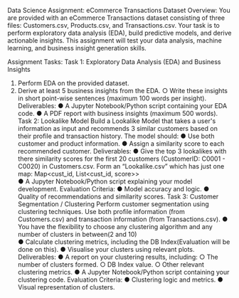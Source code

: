 Data Science Assignment: eCommerce 
Transactions Dataset 
Overview: 
You are provided with an eCommerce Transactions dataset consisting of three files: 
Customers.csv, Products.csv, and Transactions.csv. Your task is to perform 
exploratory data analysis (EDA), build predictive models, and derive actionable insights. This 
assignment will test your data analysis, machine learning, and business insight generation skills. 

Assignment Tasks: 
Task 1: Exploratory Data Analysis (EDA) and Business Insights 
1. Perform EDA on the provided dataset. 
2. Derive at least 5 business insights from the EDA. 
○ Write these insights in short point-wise sentences (maximum 100 words per 
insight). 
Deliverables: 
● A Jupyter Notebook/Python script containing your EDA code. 
● A PDF report with business insights (maximum 500 words). 
Task 2: Lookalike Model 
Build a Lookalike Model that takes a user's information as input and recommends 3 similar 
customers based on their profile and transaction history. The model should: 
● Use both customer and product information. 
● Assign a similarity score to each recommended customer. 
Deliverables: 
● Give the top 3 lookalikes with there similarity scores for the first 20 customers 
(CustomerID: C0001 - C0020)  in Customers.csv. Form an “Lookalike.csv” which has 
just one map: Map<cust_id, List<cust_id, score>>   
● A Jupyter Notebook/Python script explaining your model development. 
Evaluation Criteria: 
● Model accuracy and logic. 
● Quality of recommendations and similarity scores. 
Task 3: Customer Segmentation / Clustering 
Perform customer segmentation using clustering techniques. Use both profile information 
(from Customers.csv) and transaction information (from Transactions.csv). 
● You have the flexibility to choose any clustering algorithm and any number of clusters in 
between(2 and 10)  
● Calculate clustering metrics, including the DB Index(Evaluation will be done on this). 
● Visualise your clusters using relevant plots. 
Deliverables: 
● A report on your clustering results, including: 
○ The number of clusters formed. 
○ DB Index value. 
○ Other relevant clustering metrics. 
● A Jupyter Notebook/Python script containing your clustering code. 
Evaluation Criteria: 
● Clustering logic and metrics. 
● Visual representation of clusters. 
